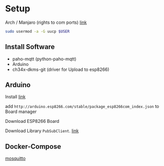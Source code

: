 # Setup

Arch / Manjaro (rights to com ports) [link](https://wiki.archlinux.org/title/working_with_the_serial_console#Connect_using_a_terminal_emulator_program)

```bash
sudo usermod -a -G uucp $USER
```

## Install Software

- paho-mqtt (python-paho-mqtt)
- Arduino
- ch34x-dkms-git (driver for Upload to esp8266)

## Arduino

Install [link](http://blog.hackerstore.nl/esp8266-programmeren/)

add `http://arduino.esp8266.com/stable/package_esp8266com_index.json` to Board manager

Download ESP8266 Board

Download Library `PubSubClient`. [link](https://github.com/knolleary/pubsubclient)

## Docker-Compose

[mosquitto](https://github.com/vvatelot/mosquitto-docker-compose)
